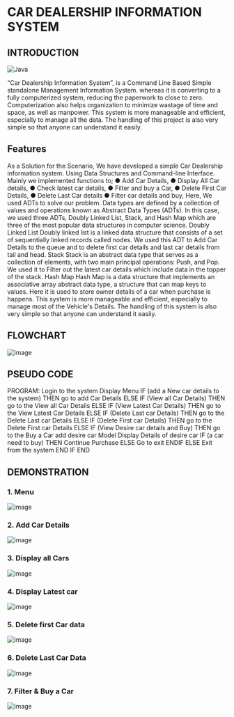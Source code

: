 # CAR DEALERSHIP INFORMATION SYSTEM

## INTRODUCTION

![Java](https://img.shields.io/badge/java-%23ED8B00.svg?style=for-the-badge&logo=java&logoColor=white)

“Car Dealership Information System”, is a Command Line Based Simple standalone Management Information System. whereas it is converting to a fully computerized system, reducing the paperwork to close to zero. Computerization also helps organization to minimize wastage of time and space, as well as manpower. This system is more manageable and efficient, especially to manage all the data. The handling of this project is also very simple so that anyone can understand it easily.


## Features

As a Solution for the Scenario, We have developed a simple Car Dealership information system. Using Data Structures and Command-line Interface.
Mainly we implemented functions to; 
●	Add Car Details, 
●	Display All Car details, 
●	Check latest car details,
●	Filter and buy a Car, 
●	Delete First Car Details, 
●	Delete Last Car details 
●	Filter car details and buy, 
Here, We used ADTs to solve our problem. Data types are defined by a collection of values and operations known as Abstract Data Types (ADTs). In this case, we used three ADTs, Doubly Linked List, Stack, and Hash Map which are three of the most popular data structures in computer science.
Doubly Linked List
Doubly linked list is a linked data structure that consists of a set of sequentially linked records called nodes. We used this ADT to Add Car Details to the queue and to delete first car details and last car details from tail and head.
Stack
Stack is an abstract data type that serves as a collection of elements, with two main principal operations: Push, and Pop. We used it to Filter out the latest car details which include data in the topper of the stack.
Hash Map
Hash Map is a data structure that implements an associative array abstract data type, a structure that can map keys to values. Here it is used to store owner details of a car when purchase is happens.
This system is more manageable and efficient, especially to manage most of the Vehicle's Details.  The handling of this system is also very simple so that anyone can understand it easily.


## FLOWCHART

![image](https://user-images.githubusercontent.com/64683688/158532753-2c77d2fc-f253-412a-908f-20f395efdadd.png)

## PSEUDO CODE

PROGRAM: 	Login to the system
Display Menu
IF (add a New car details to the system)
THEN go to add Car Details
ELSE IF (View all Car Details)
THEN go to the View all Car Details
ELSE IF (View Latest Car Details)
THEN go to the View Latest Car Details
ELSE IF (Delete Last car Details)
THEN go to the Delete Last car Details
ELSE IF (Delete First car Details)
THEN go to the Delete First car Details
ELSE IF (View Desire car details and Buy)
THEN go to the Buy a Car
			add desire car Model
			Display Details of desire car
IF (a car need to buy)
THEN Continue Purchase
ELSE
Go to exit
ENDIF
ELSE
Exit from the system
END IF
END

## DEMONSTRATION

### 1.	Menu

![image](https://user-images.githubusercontent.com/64683688/158532982-187a773d-6ec7-4e31-a692-aee73a797b36.png)

### 2.	Add Car Details

![image](https://user-images.githubusercontent.com/64683688/158533036-e31230ae-30fb-4f1e-b080-89667112c134.png)

### 3.	Display all Cars

![image](https://user-images.githubusercontent.com/64683688/158533069-078c1bc2-1adc-4680-9177-53544c53dd85.png)

### 4.	Display Latest car

![image](https://user-images.githubusercontent.com/64683688/158533106-fafd01a9-21cb-4d55-a8ec-8aa77d681b40.png)

### 5.	Delete first Car data

![image](https://user-images.githubusercontent.com/64683688/158533149-5f8b5bc3-900a-4b30-bff5-38e248789fb7.png)

### 6.	Delete Last Car Data

![image](https://user-images.githubusercontent.com/64683688/158533207-ec75965e-1d18-418d-add6-8d48b8616a5a.png)

### 7.	Filter & Buy a Car

![image](https://user-images.githubusercontent.com/64683688/158533294-c4763a98-ac58-44a6-9dac-a2902d1b1075.png)
